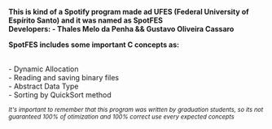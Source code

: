 **This is kind of a Spotify program made ad UFES (Federal University of Espírito Santo) and it was named as SpotFES**<br />
**Developers: - Thales Melo da Penha && Gustavo Oliveira Cassaro**

**SpotFES includes some important C concepts as:**

<br />- Dynamic Allocation<br />- Reading and saving binary files<br />- Abstract Data Type<br />- Sorting by QuickSort method <br />

<sub>*It's important to remember that this program was written by graduation students, so its not guaranteed 100% of otimization and 100% correct use every expected concepts*</sub>
